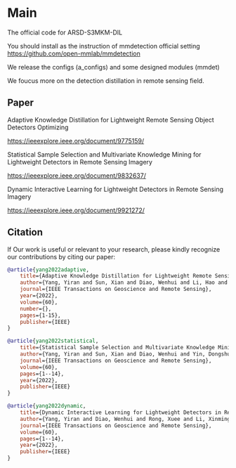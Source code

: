 # Main
The official code for ARSD-S3MKM-DIL

You should install as the instruction of mmdetection official setting
https://github.com/open-mmlab/mmdetection

We release the configs (a_configs) and some designed modules (mmdet)

We foucus more on the detection distillation in remote sensing  field.

## Paper
Adaptive Knowledge Distillation for Lightweight Remote Sensing Object Detectors Optimizing

https://ieeexplore.ieee.org/document/9775159/

Statistical Sample Selection and Multivariate Knowledge Mining for Lightweight Detectors in Remote Sensing Imagery

https://ieeexplore.ieee.org/document/9832637/

Dynamic Interactive Learning for Lightweight Detectors in Remote Sensing Imagery

https://ieeexplore.ieee.org/document/9921272/

## Citation

If Our work is useful or relevant to your research, please kindly recognize our contributions by citing our paper:

```bibtex
@article{yang2022adaptive,
	title={Adaptive Knowledge Distillation for Lightweight Remote Sensing Object Detectors Optimizing},
	author={Yang, Yiran and Sun, Xian and Diao, Wenhui and Li, Hao and Wu, Youming and Li, Xinming and Fu, Kun},
	journal={IEEE Transactions on Geoscience and Remote Sensing},
	year={2022},
	volume={60},
	number={},
	pages={1-15},
	publisher={IEEE}
}

@article{yang2022statistical,
	title={Statistical Sample Selection and Multivariate Knowledge Mining for Lightweight Detectors in Remote Sensing Imagery},
	author={Yang, Yiran and Sun, Xian and Diao, Wenhui and Yin, Dongshuo and Yang, Zhujun and Li, Xinming},
	journal={IEEE Transactions on Geoscience and Remote Sensing},
	volume={60},
	pages={1--14},
	year={2022},
	publisher={IEEE}
}

@article{yang2022dynamic,
	title={Dynamic Interactive Learning for Lightweight Detectors in Remote Sensing Imagery},
	author={Yang, Yiran and Diao, Wenhui and Rong, Xuee and Li, Xinming and Sun, Xian},
	journal={IEEE Transactions on Geoscience and Remote Sensing},
	volume={60},
	pages={1--14},
	year={2022},
	publisher={IEEE}
}
```

